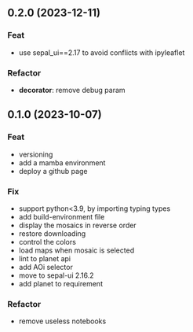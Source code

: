 ## 0.2.0 (2023-12-11)

### Feat

- use sepal_ui==2.17 to avoid conflicts with ipyleaflet

### Refactor

- **decorator**: remove debug param

## 0.1.0 (2023-10-07)

### Feat

- versioning
- add a mamba environment
- deploy a github page

### Fix

- support python<3.9, by importing typing types
- add build-environment file
- display the mosaics in reverse order
- restore downloading
- control the colors
- load maps when mosaic is selected
- lint to planet api
- add AOi selector
- move to sepal-ui 2.16.2
- add planet to requirement

### Refactor

- remove useless notebooks
